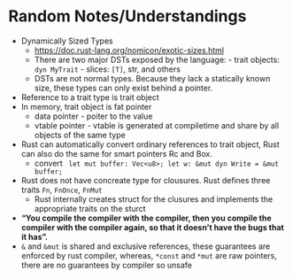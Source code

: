 # Random Notes/Understandings

- Dynamically Sized Types
	- https://doc.rust-lang.org/nomicon/exotic-sizes.html
	- There are two major DSTs exposed by the language:
			- trait objects: `dyn MyTrait`
			- slices: `[T]`, str, and others
	- DSTs are not normal types. Because they lack a statically known size, these types can only exist behind a pointer.
- Reference to a trait type is trait object
- In memory, trait object is fat pointer
	- data pointer - poiter to the value
	- vtable pointer - vtable is generated at compiletime and share by all objects of the same type
- Rust can automatically convert ordinary references to trait object, Rust can also do the same for smart pointers Rc and Box.
	- convert ` let mut buffer: Vec<u8>; let w: &mut dyn Write = &mut buffer;`
- Rust does not have concreate type for clousures. Rust defines three traits `Fn`, `FnOnce`, `FnMut`
	- Rust internally creates struct for the clusures and implements the appropriate traits on the sturct
- **“You compile the compiler with the compiler, then you compile the compiler with the compiler again, so that it doesn’t have the bugs that it has”.**
- `&` and `&mut` is shared and exclusive references, these guarantees are enforced by rust compiler, whereas, `*const` and `*mut` are raw pointers, there are no guarantees by compiler so unsafe
 



